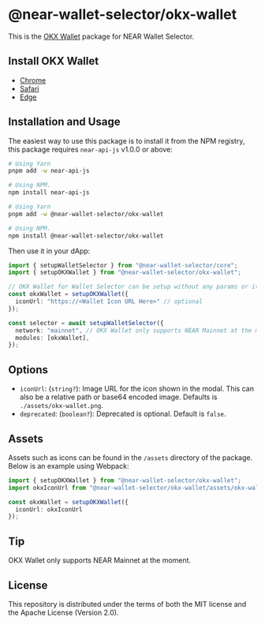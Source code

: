 # @near-wallet-selector/okx-wallet

This is the [OKX Wallet](https://chromewebstore.google.com/detail/%E6%AC%A7%E6%98%93-web3-%E9%92%B1%E5%8C%85/mcohilncbfahbmgdjkbpemcciiolgcge) package for NEAR Wallet Selector.

## Install OKX Wallet

- [Chrome](https://chromewebstore.google.com/detail/%E6%AC%A7%E6%98%93-web3-%E9%92%B1%E5%8C%85/mcohilncbfahbmgdjkbpemcciiolgcge)
- [Safari](https://apps.apple.com/us/app/okx-wallet/id6463797825)
- [Edge](https://microsoftedge.microsoft.com/addons/detail/%E6%AC%A7%E6%98%93-web3-%E9%92%B1%E5%8C%85/pbpjkcldjiffchgbbndmhojiacbgflha)

## Installation and Usage

The easiest way to use this package is to install it from the NPM registry, this package requires `near-api-js` v1.0.0 or above:

```bash
# Using Yarn
pnpm add -w near-api-js

# Using NPM.
npm install near-api-js
```
```bash
# Using Yarn
pnpm add -w @near-wallet-selector/okx-wallet

# Using NPM.
npm install @near-wallet-selector/okx-wallet
```

Then use it in your dApp:

```ts
import { setupWalletSelector } from "@near-wallet-selector/core";
import { setupOKXWallet } from "@near-wallet-selector/okx-wallet";

// OKX Wallet for Wallet Selector can be setup without any params or it can take few optional params, see options below.
const okxWallet = setupOKXWallet({
  iconUrl: "https://<Wallet Icon URL Here>" // optional
});

const selector = await setupWalletSelector({
  network: "mainnet", // OKX Wallet only supports NEAR Mainnet at the moment.
  modules: [okxWallet],
});
```

## Options

- `iconUrl`: (`string?`): Image URL for the icon shown in the modal. This can also be a relative path or base64 encoded image. Defaults is `./assets/okx-wallet.png`.
- `deprecated`: (`boolean?`): Deprecated is optional. Default is `false`.

## Assets

Assets such as icons can be found in the `/assets` directory of the package. Below is an example using Webpack:

```ts
import { setupOKXWallet } from "@near-wallet-selector/okx-wallet";
import okxIconUrl from "@near-wallet-selector/okx-wallet/assets/okx-wallet.png";

const okxWallet = setupOKXWallet({
  iconUrl: okxIconUrl
});
```

## Tip

OKX Wallet only supports NEAR Mainnet at the moment.

## License

This repository is distributed under the terms of both the MIT license and the Apache License (Version 2.0).
